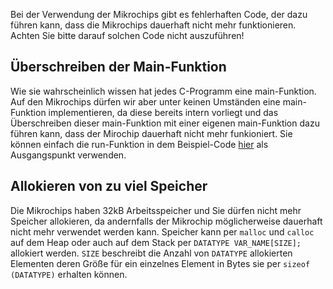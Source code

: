 Bei der Verwendung der Mikrochips gibt es fehlerhaften Code, der dazu führen
kann, dass die Mikrochips dauerhaft nicht mehr funktionieren.
Achten Sie bitte darauf solchen Code nicht auszuführen!

## Überschreiben der Main-Funktion

Wie sie wahrscheinlich wissen hat jedes C-Programm eine main-Funktion.
Auf den Mikrochips dürfen wir aber unter keinen Umständen eine main-Funktion
implementieren, da diese bereits intern vorliegt und das Überschreiben dieser
main-Funktion mit einer eigenen main-Funktion dazu führen kann, dass der
Mirochip dauerhaft nicht mehr funkioniert.
Sie können einfach die run-Funktion in dem Beispiel-Code
[hier](Einrichten-der-Mikrochips#beispiel-für-ausgangscode) als Ausgangspunkt
verwenden.


## Allokieren von zu viel Speicher

Die Mikrochips haben 32kB Arbeitsspeicher und Sie dürfen nicht mehr Speicher
allokieren, da andernfalls der Mikrochip möglicherweise dauerhaft nicht mehr
verwendet werden kann. Speicher kann per `malloc` und `calloc` auf dem Heap oder
auch auf dem Stack per `DATATYPE VAR_NAME[SIZE];` allokiert werden.
`SIZE` beschreibt die Anzahl von `DATATYPE` allokierten Elementen deren Größe
für ein einzelnes Element in Bytes sie per `sizeof (DATATYPE)` erhalten können.
